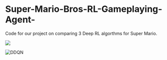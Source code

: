 # Super-Mario-Bros-RL-Gameplaying-Agent-

Code for our project on comparing 3 Deep RL algorthms for Super Mario.

![](https://raw.githubusercontent.com/your_username/Super-Mario-Bros-RL-Gameplaying-Agent-/main/PPO.gif)

![DDQN]([https://github.com/Super-Mario-Bros-RL-Gameplaying-Agent-/DDQN.gif](https://github.com/SyntaxButcher/Super-Mario-Bros-RL-Gameplaying-Agent-/blob/main/DDQN.gif))
